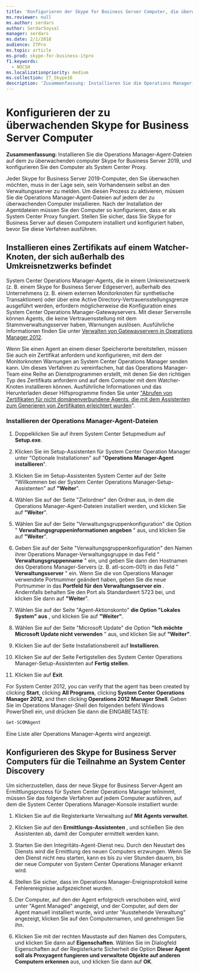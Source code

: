 ```yaml
---
title: 'Konfigurieren der Skype for Business Server Computer, die überwacht werden'
ms.reviewer: null
ms.author: serdars
author: SerdarSoysal
manager: serdars
ms.date: 2/1/2018
audience: ITPro
ms.topic: article
ms.prod: skype-for-business-itpro
f1.keywords:
  - NOCSH
ms.localizationpriority: medium
ms.collection: IT_Skype16
description: 'Zusammenfassung: Installieren Sie die Operations Manager-Agent-Dateien auf dem zu überwachenden computer Skype for Business Server 2019, und konfigurieren Sie den Computer als System Center Proxy.'
---
```


# <a name="configure-the-skype-for-business-server-computers-to-monitore"></a>Konfigurieren der zu überwachenden Skype for Business Server Computer

**Zusammenfassung:** Installieren Sie die Operations Manager-Agent-Dateien auf dem zu überwachenden computer Skype for Business Server 2019, und konfigurieren Sie den Computer als System Center Proxy.

Jeder Skype for Business Server 2019-Computer, den Sie überwachen möchten, muss in der Lage sein, sein Vorhandensein selbst an den Verwaltungsserver zu melden. Um diesen Prozess zu aktivieren, müssen Sie die Operations Manager-Agent-Dateien auf jedem der zu überwachenden Computer installieren. Nach der Installation der Agentdateien müssen Sie den Computer so konfigurieren, dass er als System Center Proxy fungiert. Stellen Sie sicher, dass Sie Skype for Business Server auf diesen Computern installiert und konfiguriert haben, bevor Sie diese Verfahren ausführen.

## <a name="installing-a-certificate-on-a-watcher-node-located-outside-the-perimeter-network"></a>Installieren eines Zertifikats auf einem Watcher-Knoten, der sich außerhalb des Umkreisnetzwerks befindet
<a name="watcher_node_outside"> </a>

System Center Operations Manager-Agents, die in einem Umkreisnetzwerk (z. B. einem Skype for Business Server Edgeserver), außerhalb des Unternehmens (z. B. einem externen Monitorknoten für synthetische Transaktionen) oder über eine Active Directory-Vertrauensstellungsgrenze ausgeführt werden, erfordern möglicherweise die Konfiguration eines System Center Operations Manager-Gatewayservers. Mit dieser Serverrolle können Agents, die keine Vertrauensstellung mit dem Stammverwaltungsserver haben, Warnungen auslösen. Ausführliche Informationen finden Sie unter [Verwalten von Gatewayservern in Operations Manager 2012](/previous-versions/system-center/system-center-2012-R2/hh212823(v=sc.12)).

Wenn Sie einen Agent an einem dieser Speicherorte bereitstellen, müssen Sie auch ein Zertifikat anfordern und konfigurieren, mit dem der Monitorknoten Warnungen an System Center Operations Manager senden kann. Um dieses Verfahren zu vereinfachen, hat das Operations Manager-Team eine Reihe an Dienstprogrammen erstellt, mit denen Sie den richtigen Typ des Zertifikats anfordern und auf dem Computer mit dem Watcher-Knoten installieren können. Ausführliche Informationen und das Herunterladen dieser Hilfsprogramme finden Sie unter ["Abrufen von Zertifikaten für nicht domänenverbundene Agents, die mit dem Assistenten zum Generieren von Zertifikaten erleichtert wurden](https://techcommunity.microsoft.com/t5/system-center-blog/obtaining-certificates-for-non-domain-joined-agents-made-easy/ba-p/340467)".

### <a name="installing-the-operation-manager-agent-files"></a>Installieren der Operations Manager-Agent-Dateien

1. Doppelklicken Sie auf ihrem System Center Setupmedium auf **Setup.exe**.

2. Klicken Sie im Setup-Assistenten für System Center Operation Manager unter "Optionale Installationen" auf "**Operations Manager-Agent installieren**".

3. Klicken Sie im Setup-Assistenten System Center auf der Seite "Willkommen bei der System Center Operations Manager-Setup-Assistenten" auf **"Weiter**".

4. Wählen Sie auf der Seite "Zielordner" den Ordner aus, in dem die Operations Manager-Agent-Dateien installiert werden, und klicken Sie auf **"Weiter**".

5. Wählen Sie auf der Seite "Verwaltungsgruppenkonfiguration" die Option " **Verwaltungsgruppeninformationen angeben** " aus, und klicken Sie auf **"Weiter**".

6. Geben Sie auf der Seite "Verwaltungsgruppenkonfiguration" den Namen ihrer Operations Manager-Verwaltungsgruppe in das Feld " **Verwaltungsgruppenname** " ein, und geben Sie dann den Hostnamen des Operations Manager-Servers (z. B. atl-scom-001) in das Feld " **Verwaltungsserver** " ein. Wenn Sie die von Operations Manager verwendete Portnummer geändert haben, geben Sie die neue Portnummer in das **Portfeld für den Verwaltungsserver ein** . Andernfalls behalten Sie den Port als Standardwert 5723 bei, und klicken Sie dann auf **"Weiter**".

7. Wählen Sie auf der Seite "Agent-Aktionskonto" **die Option "Lokales System" aus** , und klicken Sie auf **"Weiter"**.

8. Wählen Sie auf der Seite "Microsoft Update" die Option **"Ich möchte Microsoft Update nicht verwenden** " aus, und klicken Sie auf **"Weiter"**.

9. Klicken Sie auf der Seite Installationsbereit auf **Installieren**.

10. Klicken Sie auf der Seite Fertigstellen des System Center Operations Manager-Setup-Assistenten auf **Fertig stellen**.

11. Klicken Sie auf **Exit**.

For System Center 2012, you can verify that the agent has been created by clicking **Start**, clicking **All Programs**, clicking **System Center Operations Manager 2012**, and then clicking **Operations 2012 Manager Shell**. Geben Sie im Operations Manager-Shell den folgenden befehl Windows PowerShell ein, und drücken Sie dann die EINGABETASTE:
```PowerShell
Get-SCOMAgent
```

Eine Liste aller Operations Manager-Agents wird angezeigt.
## <a name="configuring-the-skype-for-business-server-computer-to-participate-in-system-center-discovery"></a>Konfigurieren des Skype for Business Server Computers für die Teilnahme an System Center Discovery
<a name="watcher_node_outside"> </a>

Um sicherzustellen, dass der neue Skype for Business Server-Agent am Ermittlungsprozess für System Center Operations Manager teilnimmt, müssen Sie das folgende Verfahren auf jedem Computer ausführen, auf dem die System Center Operations Manager-Konsole installiert wurde:

1. Klicken Sie auf die Registerkarte Verwaltung auf **Mit Agents verwaltet**.

2. Klicken Sie auf den **Ermittlungs-Assistenten** , und schließen Sie den Assistenten ab, damit der Computer ermittelt werden kann.

3. Starten Sie den Integritäts-Agent-Dienst neu. Durch den Neustart des Diensts wird die Ermittlung des neuen Computers erzwungen. Wenn Sie den Dienst nicht neu starten, kann es bis zu vier Stunden dauern, bis der neue Computer von System Center Operations Manager erkannt wird.

4. Stellen Sie sicher, dass im Operations Manager-Ereignisprotokoll keine Fehlerereignisse aufgezeichnet wurden.

5. Der Computer, auf den der Agent erfolgreich verschoben wird, wird unter "Agent Managed" angezeigt, und der Computer, auf dem der Agent manuell installiert wurde, wird unter "Ausstehende Verwaltung" angezeigt, klicken Sie auf den Computernamen, und genehmigen Sie ihn.

6. Klicken Sie mit der rechten Maustaste auf den Namen des Computers, und klicken Sie dann auf **Eigenschaften**. Wählen Sie im Dialogfeld Eigenschaften auf der Registerkarte Sicherheit die Option **Dieser Agent soll als Proxyagent fungieren und verwaltete Objekte auf anderen Computern erkennen** aus, und klicken Sie dann auf **OK**.
